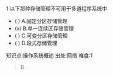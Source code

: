 1
以下那种存储管理不可用于多道程序系统中
- ( ) A.固定分区存储管理
- (x) B.单一连续区存储管理
- ( ) C.可变分区存储管理
- ( ) D.段式存储管理

知识点:操作系统概述
出处:网络
难度:1
> B
